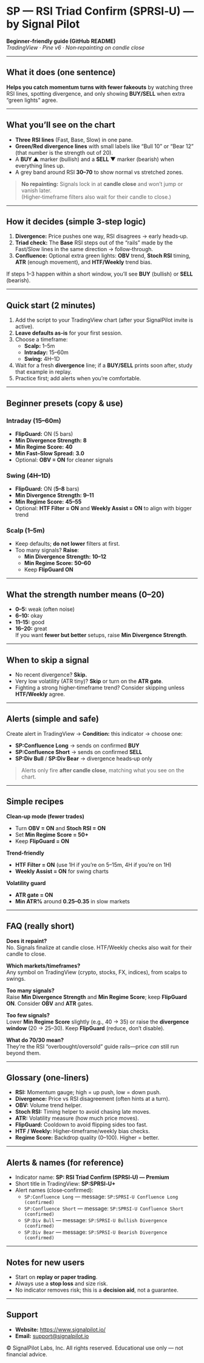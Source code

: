 # SP — RSI Triad Confirm (SPRSI‑U) — by Signal Pilot
**Beginner‑friendly guide (GitHub README)**  
*TradingView · Pine v6 · Non‑repainting on candle close*

---

## What it does (one sentence)
**Helps you catch momentum turns with fewer fakeouts** by watching three RSI lines, spotting divergence, and only showing **BUY/SELL** when extra “green lights” agree.

---

## What you’ll see on the chart
- **Three RSI lines** (Fast, Base, Slow) in one pane.
- **Green/Red divergence lines** with small labels like “Bull 10” or “Bear 12” (that number is the strength out of 20).
- A **BUY ▲** marker (bullish) and a **SELL ▼** marker (bearish) when everything lines up.
- A grey band around RSI **30–70** to show normal vs stretched zones.

> **No repainting:** Signals lock in at **candle close** and won’t jump or vanish later.  
> (Higher‑timeframe filters also wait for their candle to close.)

---

## How it decides (simple 3‑step logic)
1) **Divergence:** Price pushes one way, RSI disagrees → early heads‑up.  
2) **Triad check:** The **Base** RSI steps out of the “rails” made by the Fast/Slow lines in the same direction → follow‑through.  
3) **Confluence:** Optional extra green lights: **OBV** trend, **Stoch RSI** timing, **ATR** (enough movement), and **HTF/Weekly** trend bias.

If steps 1–3 happen within a short window, you’ll see **BUY** (bullish) or **SELL** (bearish).

---

## Quick start (2 minutes)
1) Add the script to your TradingView chart (after your SignalPilot invite is active).  
2) **Leave defaults as‑is** for your first session.  
3) Choose a timeframe:
   - **Scalp:** 1–5m
   - **Intraday:** 15–60m
   - **Swing:** 4H–1D
4) Wait for a fresh **divergence** line; if a **BUY/SELL** prints soon after, study that example in replay.
5) Practice first; add alerts when you’re comfortable.

---

## Beginner presets (copy & use)

### Intraday (15–60m)
- **FlipGuard:** ON (5 bars)
- **Min Divergence Strength:** **8**
- **Min Regime Score:** **40**
- **Min Fast–Slow Spread:** **3.0**
- Optional: **OBV = ON** for cleaner signals

### Swing (4H–1D)
- **FlipGuard:** ON (**5–8** bars)
- **Min Divergence Strength:** **9–11**
- **Min Regime Score:** **45–55**
- Optional: **HTF Filter = ON** and **Weekly Assist = ON** to align with bigger trend

### Scalp (1–5m)
- Keep defaults; **do not lower** filters at first.
- Too many signals? **Raise**:
  - **Min Divergence Strength:** **10–12**
  - **Min Regime Score:** **50–60**
  - Keep **FlipGuard ON**

---

## What the strength number means (0–20)
- **0–5:** weak (often noise)  
- **6–10:** okay  
- **11–15:** good  
- **16–20:** great  
If you want **fewer but better** setups, raise **Min Divergence Strength**.

---

## When to skip a signal
- No recent divergence? **Skip.**
- Very low volatility (ATR tiny)? **Skip** or turn on the **ATR gate**.
- Fighting a strong higher‑timeframe trend? Consider skipping unless **HTF/Weekly** agree.

---

## Alerts (simple and safe)
Create alert in TradingView → **Condition:** this indicator → choose one:
- **SP:Confluence Long** → sends on confirmed **BUY**
- **SP:Confluence Short** → sends on confirmed **SELL**
- **SP:Div Bull** / **SP:Div Bear** → divergence heads‑up only

> Alerts only fire **after candle close**, matching what you see on the chart.

---

## Simple recipes

**Clean‑up mode (fewer trades)**
- Turn **OBV = ON** and **Stoch RSI = ON**
- Set **Min Regime Score = 50+**
- Keep **FlipGuard = ON**

**Trend‑friendly**
- **HTF Filter = ON** (use 1H if you’re on 5–15m, 4H if you’re on 1H)
- **Weekly Assist = ON** for swing charts

**Volatility guard**
- **ATR gate = ON**
- **Min ATR%** around **0.25–0.35** in slow markets

---

## FAQ (really short)

**Does it repaint?**  
No. Signals finalize at candle close. HTF/Weekly checks also wait for their candle to close.

**Which markets/timeframes?**  
Any symbol on TradingView (crypto, stocks, FX, indices), from scalps to swings.

**Too many signals?**  
Raise **Min Divergence Strength** and **Min Regime Score**; keep **FlipGuard ON**. Consider **OBV** and **ATR** gates.

**Too few signals?**  
Lower **Min Regime Score** slightly (e.g., 40 → 35) or raise the **divergence window** (20 → 25–30). Keep **FlipGuard** (reduce, don’t disable).

**What do 70/30 mean?**  
They’re the RSI “overbought/oversold” guide rails—price *can* still run beyond them.

---

## Glossary (one‑liners)
- **RSI:** Momentum gauge; high = up push, low = down push.  
- **Divergence:** Price vs RSI disagreement (often hints at a turn).  
- **OBV:** Volume trend helper.  
- **Stoch RSI:** Timing helper to avoid chasing late moves.  
- **ATR:** Volatility measure (how much price moves).  
- **FlipGuard:** Cooldown to avoid flipping sides too fast.  
- **HTF / Weekly:** Higher‑timeframe/weekly bias checks.  
- **Regime Score:** Backdrop quality (0–100). Higher = better.

---

## Alerts & names (for reference)
- Indicator name: **SP: RSI Triad Confirm (SPRSI‑U) — Premium**  
- Short title in TradingView: **SP:SPRSI‑U+**  
- Alert names (close‑confirmed):
  - `SP:Confluence Long` — message: `SP:SPRSI-U Confluence Long (confirmed)`
  - `SP:Confluence Short` — message: `SP:SPRSI-U Confluence Short (confirmed)`
  - `SP:Div Bull` — message: `SP:SPRSI-U Bullish Divergence (confirmed)`
  - `SP:Div Bear` — message: `SP:SPRSI-U Bearish Divergence (confirmed)`

---

## Notes for new users
- Start on **replay or paper trading**.
- Always use a **stop loss** and size risk.
- No indicator removes risk; this is a **decision aid**, not a guarantee.

---

## Support
- **Website:** https://www.signalpilot.io/  
- **Email:** support@signalpilot.io

© SignalPilot Labs, Inc. All rights reserved. Educational use only — not financial advice.
